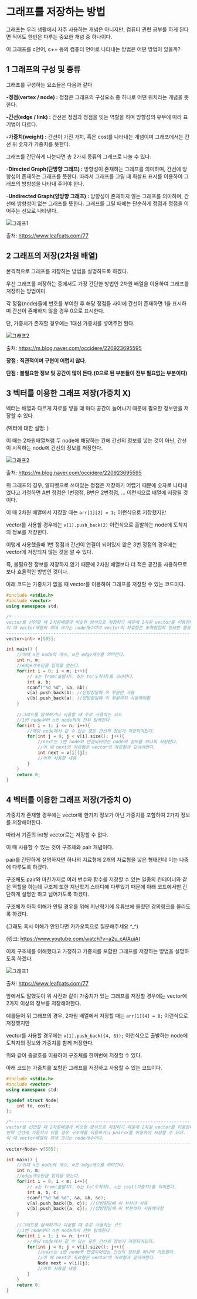 그래프를 저장하는 방법
======================
그래프는 우리 생활에서 자주 사용하는 개념은 아니지만, 컴퓨터 관련 공부를 하게 된다면 적어도 한번은 다루는 중요한 개념 중 하나이다.

이 그래프를 c언어, c++ 등의 컴퓨터 언어로 나타내는 방법은 어떤 방법이 있을까?


1 그래프의 구성 및 종류
---------------------
그래프를 구성하는 요소들은 다음과 같다

**-정점(vertex / node) :** 정점은 그래프의 구성요소 중 하나로 어떤 위치라는 개념을 뜻한다.

**-간선(edge / link) :** 간선은 정점과 정점을 잇는 역할을 하며 방향성의 유무에 따라 표기법이 다르다.

**-가중치(weight) :** 간선이 가진 가치, 혹은 cost를 나타내는 개념이며 그래프에서는 간선 위 숫자가 가중치를 뜻한다.

그래프를 간단하게 나눈다면 총 2가지 종류의 그래프로 나눌 수 있다.

**-Directed Graph(단방향 그래프) :** 방향성이 존재하는 그래프를 의미하며, 간선에 방향성이 존재하는 그래프를 뜻한다. 따라서 그래프를 그릴 때 화살표 표시를 이용하여 그래프의 방향성을
나타내 주어야 한다.

**-Undirected Graph(양방향 그래프) :** 방향성이 존재하지 않는 그래프를 의미하며, 간선에 방향성이 없는 그래프를 뜻한다. 그래프를 그릴 때에는 단순하게 정점과 정점을 이어주는 선으로 나타낸다.

![그래프1](https://img1.daumcdn.net/thumb/R1280x0/?scode=mtistory2&fname=http%3A%2F%2Fcfile29.uf.tistory.com%2Fimage%2F214DAD4E58B5A77A0E2545)

출처: https://www.leafcats.com/77

2 그래프의 저장(2차원 배열)
--------------------
본격적으로 그래프를 저장하는 방법을 설명하도록 하겠다.

우선 그래프를 저장하는 중에서도 가장 간단한 방법인 2차원 배열을 이용하여 그래프를 저장하는 방법이다.

각 정점(node)들에 번호를 부여한 후 해당 정점들 사이에 간선이 존재하면 1을 표시하며 간선이 존재하지 않을 경우 0으로 표시한다.

단, 가중치가 존재할 경우에는 1대신 가중치를 넣어주면 된다.

![그래프2](https://mblogthumb-phinf.pstatic.net/MjAxNzAxMzFfMTAy/MDAxNDg1ODQzNTU5NTYw.emxOr6a5-YI-IqPFG4pMWFzylg-Y3aFc0gvD2bdxvXIg.HiAfnWGkn_4jH5d5O2MpKeGbU5_FNJr6lLebEdRTYS4g.JPEG.occidere/image_5867957401485829917305.jpg?type=w800)

출처: https://m.blog.naver.com/occidere/220923695595

**장점 : 직관적이며 구현이 어렵지 않다.**

**단점 : 불필요한 정보 및 공간이 많이 든다.(0으로 된 부분들이 전부 필요없는 부분이다)**

3 벡터를 이용한 그래프 저장(가중치 X)
---------------------------------
벡터는 배열과 다르게 자료를 넣을 떄 마다 공간이 늘어나기 때문에 필요한 정보만을 저장할 수 있다.

(벡터에 대한 설명: )

이 때는 2차원배열처럼 두 node에 해당하는 칸에 간선의 정보를 넣는 것이 아닌, 간선이 시작하는 node에 간선의 정보를 저장한다.

![그래프2](https://mblogthumb-phinf.pstatic.net/MjAxNzAxMzFfMTAy/MDAxNDg1ODQzNTU5NTYw.emxOr6a5-YI-IqPFG4pMWFzylg-Y3aFc0gvD2bdxvXIg.HiAfnWGkn_4jH5d5O2MpKeGbU5_FNJr6lLebEdRTYS4g.JPEG.occidere/image_5867957401485829917305.jpg?type=w800)

출처: https://m.blog.naver.com/occidere/220923695595

위 그래프의 경우, 알파벳으로 쓰여있는 정점은 저장하기 어렵기 때문에 숫자로 나타내었다고 가정하면 A번 정점은 1번정점, B번은 2번정점, ... 이런식으로 배열에 저장될 것이다.

이 때 2차원 배열에서 저장할 때는 ```arr[1][2] = 1;``` 이런식으로 저장했지만

vector를 사용할 경우에는 ```v[1].push_back(2)``` 이런식으로 출발하는 node에 도착지의 정보를 저장한다.

이렇게 사용했을때 1번 정점과 간선이 연결이 되어있지 않은 3번 정점의 경우에는 vector에 저장되지 않는 것을 알 수 있다.

즉, 불필요한 정보를 저장하지 않기 때문에 2차원 배열보다 더 적은 공간을 사용하므로 보다 효율적인 방법인 것이다.

아래 코드는 가중치가 없을 때 vector를 이용하여 그래프를 저장할 수 있는 코드이다.
```cpp
#include <stdio.h>
#include <vector>
using namespace std;

/*-----------------------------------------------------------------------------------
vector를 선언할 때 2차원배열과 비슷한 방식으로 저장하기 때문에 2차원 vector를 이용한다.
이 때 vector배열의 최대 크기는 node개수이며 vector의 자료형은 도착정점의 정보만 필요하므로 unt형이다.
------------------------------------------------------------------------------------*/ 
vector<int> v[505];

int main() {
	//이때 n은 node의 개수, m은 edge개수를 의미한다.
	int n, m;
	//edge개수만큼 입력을 받는다.
	for(int i = 0; i < m; i++){
		// a는 from(출발지), b는 to(도착지)를 의미한다.
		int a, b;
		scanf("%d %d", &a, &b);
		v[a].push_back(b); //단방향일때 이 부분만 사용
		v[b].push_back(a); //양방향일때 이 부분까지 사용해야함
	}
	
	//그래프를 탐색하거나 이용할 때 주로 사용하는 코드
	//1번 node부터 n번 node까지 전부 탐색한다
	for(int i = 1; i <= n; i++){
		//해당 node에서 갈 수 있는 모든 간선의 정보가 저장되어있다.
		for(int j = 0; j < v[i].size(); j++){
			//next는 i번 node와 연결되어있는 node의 정보를 하나씩 저장한다.
			//이 때 next의 자료형은 vector의 자료형과 같아야한다.
			int next = v[i][j];
			//이후 사용할 내용
		}
	}
	return 0;
}
```

4 벡터를 이용한 그래프 저장(가중치 O)
--------------------
가중치가 존재할 경우에는 vector에 한가지 정보가 아닌 가중치를 포함하여 2가지 정보를 저장해야한다.

따라서 기존의 int형 vector로는 저장할 수 없다.

이 때 사용할 수 있는 것이 구조체와 pair 개념이다.

pair를 간단하게 설명하자면 하나의 지료형에 2개의 자료형을 넣은 형태인데 이는 나중에 다루도록 하겠다.

구조체도 pair와 마찬가지로 여러 변수와 함수를 저장할 수 있는 일종의 컨테이너와 같은 역할을 하는데 구조체 또한 지난학기 스터디에 다루었기 때문에
아래 코드에서만 간단하게 설명만 하고 넘어가도록 하겠다.

구조체가 아직 이해가 안될 경우를 위해 지난학기에 유튜브에 올렸던 강의링크를 올리도록 하겠다.

(그래도 혹시 이해가 안된다면 카카오톡으로 질문해주세요 ^_^)

(링크: https://www.youtube.com/watch?v=a2u_cAlAujA)

이제 구조체를 이해했다고 가정하고 가중치를 포함한 그래프를 저장하는 방법을 설명하도록 하겠다.

![그래프1](https://img1.daumcdn.net/thumb/R1280x0/?scode=mtistory2&fname=http%3A%2F%2Fcfile29.uf.tistory.com%2Fimage%2F214DAD4E58B5A77A0E2545)

출처: https://www.leafcats.com/77

앞에서도 말했듯이 위 사진과 같이 가중치가 있는 그래프를 저장할 경우에는 vector에 2가지 이상의 정보를 저장해야한다.

예를들어 위 그래프의 경우, 2차원 배열에서 저장할 때는 ```arr[1][4] = 8;``` 이런식으로 저장했지만

vector를 사용할 경우에는 ```v[1].push_back({4, 8});``` 이런식으로 출발하는 node에 도착지의 정보와 가중치를 함께 저장한다.

위와 같이 중괄호를 이용하여 구조체를 한꺼번에 저장할 수 있다.

아래 코드는 가중치를 포함한 그래프를 저장하고 사용할 수 있는 코드이다.
```cpp
#include <stdio.h>
#include <vector>
using namespace std;

typedef struct Node{
	int to, cost;
};

/*-----------------------------------------------------------------------------------
vector를 선언할 때 2차원배열과 비슷한 방식으로 저장하기 때문에 2차원 vector를 이용한다.
만약 간선에 가중치가 있을 경우 구조체를 이용하거나 pair<>를 이용하여 저장할 수 있다.
이 때 vector배열의 최대 크기는 node개수이다.
------------------------------------------------------------------------------------*/ 
vector<Node> v[505];

int main() {
	//이때 n은 node의 개수, m은 edge개수를 의미한다.
	int n, m;
	//edge개수만큼 입력을 받는다.
	for(int i = 0; i < m; i++){
		// a는 from(출발지), b는 to(도착지), c는 cost(가중치)를 의미한다.
		int a, b, c;
		scanf("%d %d %d", &a, &b, &c);
		v[a].push_back({b, c}); //단방향일때 이 부분만 사용
		v[b].push_back({a, c}); //양방향일때 이 부분까지 사용해야함
	}
	
	//그래프를 탐색하거나 이용할 때 주로 사용하는 코드
	//1번 node부터 n번 node까지 전부 탐색한다
	for(int i = 1; i <= n; i++){
		//해당 node에서 갈 수 있는 모든 간선의 정보가 저장되어있다.
		for(int j = 0; j < v[i].size(); j++){
			//next는 i번 node와 연결되어있는 간선의 정보를 하나씩 저장한다.
			//이 때 next의 자료형은 vector의 자료형과 같아야한다.
			Node next = v[i][j];
			//이후 사용할 내용
		}
	}
	return 0;
}
```
